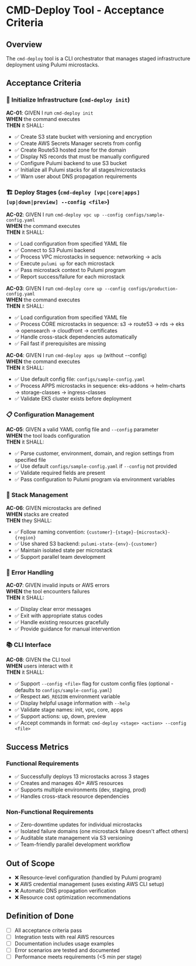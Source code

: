 # CMD-Deploy Tool - Acceptance Criteria

## Overview
The `cmd-deploy` tool is a CLI orchestrator that manages staged infrastructure deployment using Pulumi microstacks.

## Acceptance Criteria

### 🚀 Initialize Infrastructure (`cmd-deploy init`)
**AC-01**: GIVEN I run `cmd-deploy init`  
**WHEN** the command executes  
**THEN** it SHALL:
- ✅ Create S3 state bucket with versioning and encryption
- ✅ Create AWS Secrets Manager secrets from config
- ✅ Create Route53 hosted zone for the domain
- ✅ Display NS records that must be manually configured
- ✅ Configure Pulumi backend to use S3 bucket
- ✅ Initialize all Pulumi stacks for all stages/microstacks
- ✅ Warn user about DNS propagation requirements

### 🏗️ Deploy Stages (`cmd-deploy [vpc|core|apps] [up|down|preview] --config <file>`)
**AC-02**: GIVEN I run `cmd-deploy vpc up --config configs/sample-config.yaml`  
**WHEN** the command executes  
**THEN** it SHALL:
- ✅ Load configuration from specified YAML file
- ✅ Connect to S3 Pulumi backend
- ✅ Process VPC microstacks in sequence: networking → acls
- ✅ Execute `pulumi up` for each microstack
- ✅ Pass microstack context to Pulumi program
- ✅ Report success/failure for each microstack

**AC-03**: GIVEN I run `cmd-deploy core up --config configs/production-config.yaml`  
**WHEN** the command executes  
**THEN** it SHALL:
- ✅ Load configuration from specified YAML file
- ✅ Process CORE microstacks in sequence: s3 → route53 → rds → eks → opensearch → cloudfront → certificates
- ✅ Handle cross-stack dependencies automatically
- ✅ Fail fast if prerequisites are missing

**AC-04**: GIVEN I run `cmd-deploy apps up` (without --config)  
**WHEN** the command executes  
**THEN** it SHALL:
- ✅ Use default config file: `configs/sample-config.yaml`
- ✅ Process APPS microstacks in sequence: eks-addons → helm-charts → storage-classes → ingress-classes
- ✅ Validate EKS cluster exists before deployment

### 📋 Configuration Management
**AC-05**: GIVEN a valid YAML config file and `--config` parameter  
**WHEN** the tool loads configuration  
**THEN** it SHALL:
- ✅ Parse customer, environment, domain, and region settings from specified file
- ✅ Use default `configs/sample-config.yaml` if `--config` not provided
- ✅ Validate required fields are present
- ✅ Pass configuration to Pulumi program via environment variables

### 🎯 Stack Management  
**AC-06**: GIVEN microstacks are defined  
**WHEN** stacks are created  
**THEN** they SHALL:
- ✅ Follow naming convention: `{customer}-{stage}-{microstack}-{region}`
- ✅ Use shared S3 backend: `pulumi-state-{env}-{customer}`
- ✅ Maintain isolated state per microstack
- ✅ Support parallel team development

### 🔧 Error Handling
**AC-07**: GIVEN invalid inputs or AWS errors  
**WHEN** the tool encounters failures  
**THEN** it SHALL:
- ✅ Display clear error messages
- ✅ Exit with appropriate status codes
- ✅ Handle existing resources gracefully
- ✅ Provide guidance for manual intervention

### 📚 CLI Interface
**AC-08**: GIVEN the CLI tool  
**WHEN** users interact with it  
**THEN** it SHALL:
- ✅ Support `--config <file>` flag for custom config files (optional - defaults to `configs/sample-config.yaml`)
- ✅ Respect `AWS_REGION` environment variable
- ✅ Display helpful usage information with `--help`
- ✅ Validate stage names: init, vpc, core, apps
- ✅ Support actions: up, down, preview
- ✅ Accept commands in format: `cmd-deploy <stage> <action> --config <file>`

## Success Metrics

### Functional Requirements
- ✅ Successfully deploys 13 microstacks across 3 stages
- ✅ Creates and manages 40+ AWS resources
- ✅ Supports multiple environments (dev, staging, prod)
- ✅ Handles cross-stack resource dependencies

### Non-Functional Requirements  
- ✅ Zero-downtime updates for individual microstacks
- ✅ Isolated failure domains (one microstack failure doesn't affect others)
- ✅ Auditable state management via S3 versioning
- ✅ Team-friendly parallel development workflow

## Out of Scope
- ❌ Resource-level configuration (handled by Pulumi program)
- ❌ AWS credential management (uses existing AWS CLI setup)
- ❌ Automatic DNS propagation verification
- ❌ Resource cost optimization recommendations

## Definition of Done
- [ ] All acceptance criteria pass
- [ ] Integration tests with real AWS resources
- [ ] Documentation includes usage examples
- [ ] Error scenarios are tested and documented
- [ ] Performance meets requirements (<5 min per stage)
